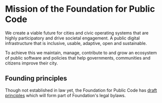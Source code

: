 # Mission of the Foundation for Public Code

We create a viable future for cities and civic operating systems that are highly participatory and drive societal engagement. A public digital infrastructure that is inclusive, usable, adaptive, open and sustainable.

To achieve this we maintain, manage, contribute to and grow an ecosystem of public software and policies that help governments, communities and citizens improve their city.

## Founding principles
Though not established in law yet, the Foundation for Public Code has [draft principles](/principles.md) which will form part of Foundation's legal bylaws.
